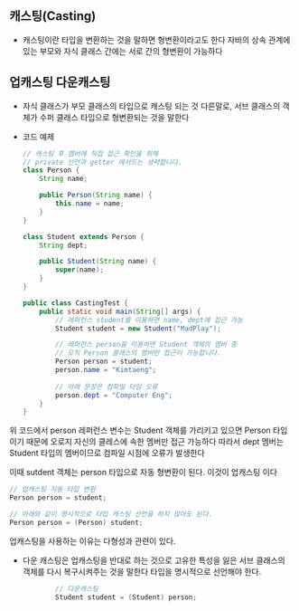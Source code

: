 ## 캐스팅(Casting)

- 캐스팅이란 타입을 변환하는 것을 말하면 형변환이라고도 한다
  자바의 상속 관계에 있는 부모와 자식 클래스 간에는 서로 간의 형변환이 가능하다



## 업캐스팅 다운캐스팅

- 자식 클래스가 부모 클래스의 타입으로 캐스팅 되는 것
  다른말로, 서브 클래스의 객체가 수퍼 클래스 타입으로 형변환되는 것을 말한다

- 코드 예제

  ```java
  // 캐스팅 후 멤버에 직접 접근 확인을 위해
  // private 선언과 getter 메서드는 생략합니다.
  class Person {
      String name;
  
      public Person(String name) {
          this.name = name;
      }
  }
  
  class Student extends Person {
      String dept;
  
      public Student(String name) {
          super(name);
      }
  }
  
  public class CastingTest {
      public static void main(String[] args) {
          // 레퍼런스 student를 이용하면 name, dept에 접근 가능
          Student student = new Student("MadPlay");
  
          // 레퍼런스 person을 이용하면 Student 객체의 멤버 중
          // 오직 Person 클래스의 멤버만 접근이 가능합니다.
          Person person = student;
          person.name = "Kimtaeng";
          
          // 아래 문장은 컴파일 타임 오류
          person.dept = "Computer Eng";
      }
  }
  ```

 위 코드에서 person 레퍼런스 변수는 Student 객체를 가리키고 있으면
 Person 타입이기 때문에 오로지 자신의 클레스에 속한 멤버만 접근 가능하다
 따라서 dept 멤버는 Student 타입의 멤버이므로 컴파일 시점에 오류가 발생한다

 이때 sutdent 객체는 person 타입으로 자동 형변환이 된다. 이것이 업캐스팅 이다

```java
// 업캐스팅 자동 타입 변환
Person person = student;

// 아래와 같이 명시적으로 타입 캐스팅 선언을 하지 않아도 된다.
Person person = (Person) student;
```

업캐스팅을 사용하는 이유는 다형성과 관련이 있다.



- 다운 캐스팅은 업캐스팅을 반대로 하는 것으로
  고유한 특성을 잃은 서브 클래스의 객체를 다시 복구시켜주는 것을 말한다
  타입을 명시적으로 선언해야 한다.

  ```java
          // 다운캐스팅
          Student student = (Student) person;
  ```